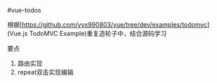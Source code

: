 #vue-todos

根据[https://github.com/yyx990803/vue/tree/dev/examples/todomvc] (Vue.js TodoMVC Example)重复造轮子中，结合源码学习

要点

1. 路由实现
2. repeat双击实现编辑
